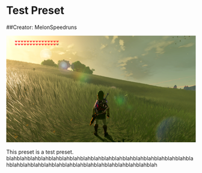 # Test Preset
##Creator: MelonSpeedruns

![](images/blarg.png)

This preset is a test preset. blahblahblahblahblahblahblahblahblahblahblahblahblahblahblahblahblahblahblahblahblahblahblahblahblahblahblahblahblahblahblahblah
